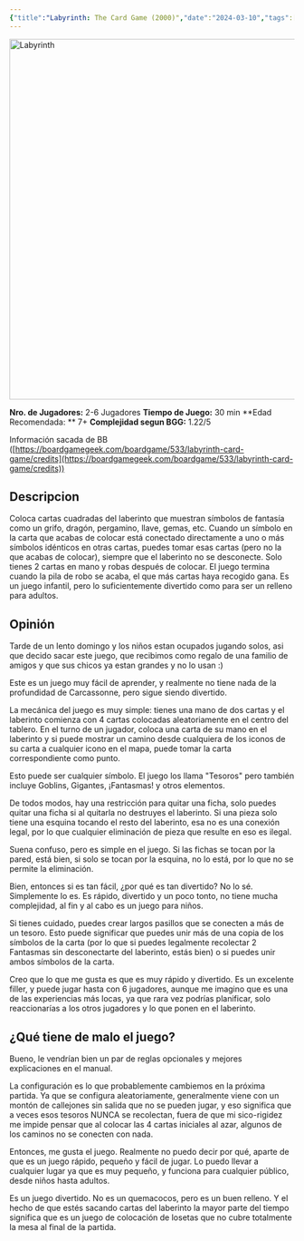 ```yaml
---
{"title":"Labyrinth: The Card Game (2000)","date":"2024-03-10","tags":["board-games","references"],"category":["[[Board games]]","[[Posts]]"],"dg-publish":true,"year":2000,"rating":5.6,"permalink":"/notes/labyrinth-the-card-game-2000/","dgPassFrontmatter":true,"noteIcon":"default","created":"2025-03-14T13:22:17.949-05:00","updated":"2025-03-20T18:16:57.530-05:00"}
---
```



<a data-flickr-embed="true" href="https://www.flickr.com/photos/200241935@N06/53578923339/" title="Labyrinth"><img src="https://live.staticflickr.com/65535/53578923339_ba2bc756ff_z.jpg" width="640" height="636" alt="Labyrinth"/></a><script async src="//embedr.flickr.com/assets/client-code.js" charset="utf-8"></script>

**Nro. de Jugadores:** 2-6 Jugadores
**Tiempo de Juego:** 30 min
**Edad Recomendada: ** 7+
**Complejidad segun BGG:** 1.22/5

Información sacada de BB ([https://boardgamegeek.com/boardgame/533/labyrinth-card-game/credits](https://boardgamegeek.com/boardgame/533/labyrinth-card-game/credits))

## Descripcion
Coloca cartas cuadradas del laberinto que muestran símbolos de fantasía como un grifo, dragón, pergamino, llave, gemas, etc. Cuando un símbolo en la carta que acabas de colocar está conectado directamente a uno o más símbolos idénticos en otras cartas, puedes tomar esas cartas (pero no la que acabas de colocar), siempre que el laberinto no se desconecte. Solo tienes 2 cartas en mano y robas después de colocar. El juego termina cuando la pila de robo se acaba, el que más cartas haya recogido gana. Es un juego infantil, pero lo suficientemente divertido como para ser un relleno para adultos.

## Opinión
Tarde de un lento domingo y los niños estan ocupados jugando solos, asi que decido sacar este juego, que recibimos como regalo de una familio de amigos y que sus chicos ya estan grandes y no lo usan :)

Este es un juego muy fácil de aprender, y realmente no tiene nada de la profundidad de Carcassonne, pero sigue siendo divertido.

La mecánica del juego es muy simple: tienes una mano de dos cartas y el laberinto comienza con 4 cartas colocadas aleatoriamente en el centro del tablero. En el turno de un jugador, coloca una carta de su mano en el laberinto y si puede mostrar un camino desde cualquiera de los iconos de su carta a cualquier icono en el mapa, puede tomar la carta correspondiente como punto.

Esto puede ser cualquier símbolo. El juego los llama "Tesoros" pero también incluye Goblins, Gigantes, ¡Fantasmas! y otros elementos.

De todos modos, hay una restricción para quitar una ficha, solo puedes quitar una ficha si al quitarla no destruyes el laberinto. Si una pieza solo tiene una esquina tocando el resto del laberinto, esa no es una conexión legal, por lo que cualquier eliminación de pieza que resulte en eso es ilegal.

Suena confuso, pero es simple en el juego. Si las fichas se tocan por la pared, está bien, si solo se tocan por la esquina, no lo está, por lo que no se permite la eliminación.

Bien, entonces si es tan fácil, ¿por qué es tan divertido? No lo sé. Simplemente lo es. Es rápido, divertido y un poco tonto, no tiene mucha complejidad, al fin y al cabo es un juego para niños.

Si tienes cuidado, puedes crear largos pasillos que se conecten a más de un tesoro. Esto puede significar que puedes unir más de una copia de los símbolos de la carta (por lo que si puedes legalmente recolectar 2 Fantasmas sin desconectarte del laberinto, estás bien) o si puedes unir ambos símbolos de la carta.

Creo que lo que me gusta es que es muy rápido y divertido. Es un excelente filler, y puede jugar hasta con 6 jugadores, aunque me imagino que es una de las experiencias más locas, ya que rara vez podrías planificar, solo reaccionarías a los otros jugadores y lo que ponen en el laberinto.

## ¿Qué tiene de malo el juego? 

Bueno, le vendrían bien un par de reglas opcionales y mejores explicaciones en el manual.

La configuración es lo que probablemente cambiemos en la próxima partida. Ya que se configura aleatoriamente, generalmente viene con un montón de callejones sin salida que no se pueden jugar, y eso significa que a veces esos tesoros NUNCA se recolectan, fuera de que mi sico-rigidez me impide pensar que al colocar las 4 cartas iniciales al azar, algunos de los caminos no se conecten con nada.

Entonces, me gusta el juego. Realmente no puedo decir por qué, aparte de que es un juego rápido, pequeño y fácil de jugar. Lo puedo llevar a cualquier lugar ya que es muy pequeño, y funciona para cualquier público, desde niños hasta adultos.

Es un juego divertido. No es un quemacocos, pero es un buen relleno. Y el hecho de que estés sacando cartas del laberinto la mayor parte del tiempo significa que es un juego de colocación de losetas que no cubre totalmente la mesa al final de la partida.
